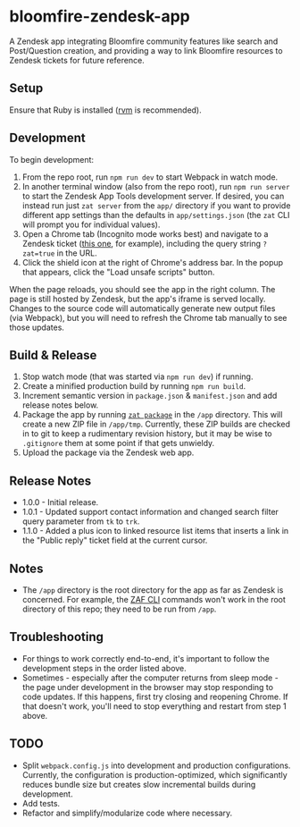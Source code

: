 # bloomfire-zendesk-app

A Zendesk app integrating Bloomfire community features like search and Post/Question creation, and providing a way to link Bloomfire resources to Zendesk tickets for future reference.

## Setup

Ensure that Ruby is installed ([rvm](https://rvm.io/) is recommended).

## Development

To begin development:

1. From the repo root, run `npm run dev` to start Webpack in watch mode.
1. In another terminal window (also from the repo root), run `npm run server` to start the Zendesk App Tools development server. If desired, you can instead run just `zat server` from the `app/` directory if you want to provide different app settings than the defaults in `app/settings.json` (the `zat` CLI will prompt you for individual values).
1. Open a Chrome tab (Incognito mode works best) and navigate to a Zendesk ticket ([this one](https://mashbox.zendesk.com/agent/tickets/1?zat=true), for example), including the query string `?zat=true` in the URL.
1. Click the shield icon at the right of Chrome's address bar. In the popup that appears, click the "Load unsafe scripts" button.

When the page reloads, you should see the app in the right column. The page is still hosted by Zendesk, but the app's iframe is served locally. Changes to the source code will automatically generate new output files (via Webpack), but you will need to refresh the Chrome tab manually to see those updates.

## Build & Release

1. Stop watch mode (that was started via `npm run dev`) if running.
1. Create a minified production build by running `npm run build`.
1. Increment semantic version in `package.json` & `manifest.json` and add release notes below.
1. Package the app by running [`zat package`](https://developer.zendesk.com/apps/docs/apps-v2/getting_started#package) in the `/app` directory. This will create a new ZIP file in `/app/tmp`. Currently, these ZIP builds are checked in to git to keep a rudimentary revision history, but it may be wise to `.gitignore` them at some point if that gets unwieldy.
1. Upload the package via the Zendesk web app.

## Release Notes

* 1.0.0 - Initial release.
* 1.0.1 - Updated support contact information and changed search filter query parameter from `tk` to `trk`.
* 1.1.0 - Added a plus icon to linked resource list items that inserts a link in the "Public reply" ticket field at the current cursor.

## Notes

* The `/app` directory is the root directory for the app as far as Zendesk is concerned. For example, the [ZAF CLI](https://developer.zendesk.com/apps/docs/apps-v2/getting_started#zendesk-app-tools) commands won't work in the root directory of this repo; they need to be run from `/app`.

## Troubleshooting

* For things to work correctly end-to-end, it's important to follow the development steps in the order listed above.
* Sometimes - especially after the computer returns from sleep mode - the page under development in the browser may stop responding to code updates. If this happens, first try closing and reopening Chrome. If that doesn't work, you'll need to stop everything and restart from step 1 above.

## TODO

* Split `webpack.config.js` into development and production configurations. Currently, the configuration is production-optimized, which significantly reduces bundle size but creates slow incremental builds during development.
* Add tests.
* Refactor and simplify/modularize code where necessary.
